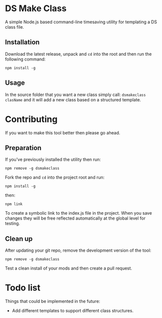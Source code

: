 # DS Make Class

A simple Node.js based command-line timesaving utility for templating a DS class file.

## Installation

Download the latest release, unpack and `cd` into the root and then run the following command:

`npm install -g`


## Usage

In the source folder that you want a new class simply call: `dsmakeclass clasName` and it will add a new class based on a structured template.


# Contributing

If you want to make this tool better then please go ahead.

## Preparation
If you've previously installed the utility then run:

`npm remove -g dsmakeclass`

Fork the repo and `cd` into the project root and run:

`npm install -g`

then:

`npm link`

To create a symbolic link to the index.js file in the project. When you save changes they will be free reflected automatically at the global level for testing.

## Clean up

After updating your git repo, remove the development version of the tool:

`npm remove -g dsmakeclass`

Test a clean install of your mods and then create a pull request.

# Todo list
Things that could be implemented in the future:

* Add different templates to support different class structures.
